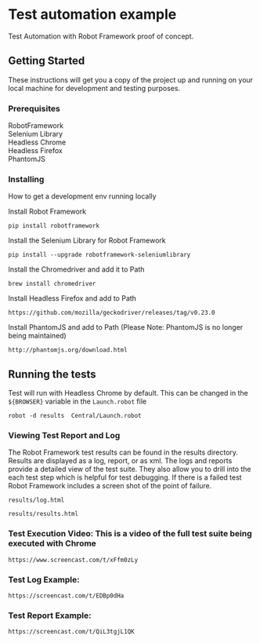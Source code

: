 
# Test automation example

Test Automation with Robot Framework proof of concept.  

## Getting Started

These instructions will get you a copy of the project up and running on your local machine for development and testing purposes. 

### Prerequisites


RobotFramework<br>
Selenium Library<br>
Headless Chrome<br>
Headless Firefox<br>
PhantomJS<br>



### Installing

How to get a development env running locally

Install Robot Framework

```
pip install robotframework
```

Install the Selenium Library for Robot Framework

```
pip install --upgrade robotframework-seleniumlibrary
```


Install the Chromedriver and add it to Path

```
brew install chromedriver
```


Install Headless Firefox and add to Path

```
https://github.com/mozilla/geckodriver/releases/tag/v0.23.0
```

Install PhantomJS and add to Path (Please Note: PhantomJS is no longer being maintained)

```
http://phantomjs.org/download.html
```

## Running the tests

Test will run with Headless Chrome by default. This can be changed in the `${BROWSER}` variable in the  `Launch.robot` file

```
robot -d results  Central/Launch.robot
```
### Viewing Test Report and Log

The Robot Framework test results can be found in the results directory.  Results are displayed as a log, report, or as xml. The logs and reports provide a detailed view of the test suite. They also allow you to drill into the each test step which is helpful for test debugging. If there is a failed test Robot Framework includes a screen shot of the point of failure.

```
results/log.html
```

```
results/results.html
```

### Test Execution Video: This is a video of the full test suite being executed with Chrome

```
https://www.screencast.com/t/xFfm0zLy
```

### Test Log Example:

```
https://screencast.com/t/EDBp0dHa
```

### Test Report Example:

```
https://screencast.com/t/QiL3tgjL1QK
```




